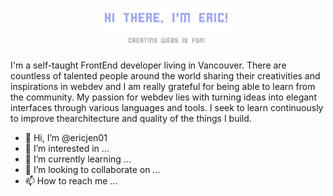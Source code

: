 <p align="center"><a href="https://ericjen01.github.io"><img width="40%" src="./assets/handle01.png"/><br><img width="25%" src="./assets/handle02.png"/></a></p>

I'm a self-taught FrontEnd developer living in Vancouver. 
There are countless of talented people around the world sharing their creativities and inspirations in webdev and I am really grateful for being able to learn from the community. My passion for webdev lies with turning ideas into elegant interfaces through various languages and tools. I seek to learn continuously to improve thearchitecture and quality of the things I build.  


- 👋 Hi, I’m @ericjen01
- 👀 I’m interested in ...
- 🌱 I’m currently learning ...
- 💞️ I’m looking to collaborate on ...
- 📫 How to reach me ...

<!---
ericjen01/ericjen01 is a ✨ special ✨ repository because its `README.md` (this file) appears on your GitHub profile.
You can click the Preview link to take a look at your changes.
--->
